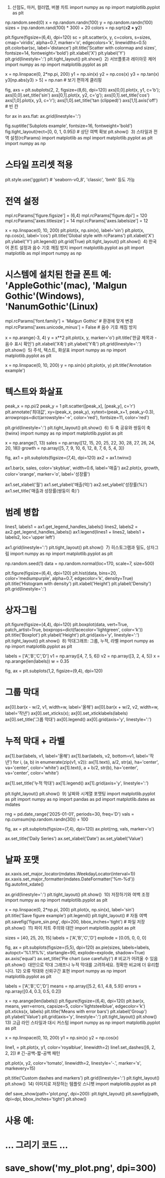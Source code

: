 1) 산점도, 마커, 컬러맵, 버블 차트
import numpy as np
import matplotlib.pyplot as plt

np.random.seed(0)
x = np.random.randn(100)
y = np.random.randn(100)
sizes = (np.random.rand(100) * 300) + 20
colors = np.sqrt(x**2 + y**2)

plt.figure(figsize=(6,4), dpi=120)
sc = plt.scatter(x, y, c=colors, s=sizes, cmap='viridis', alpha=0.7, marker='o', edgecolors='k', linewidths=0.5)
plt.colorbar(sc, label='distance')
plt.title('Scatter with colormap and sizes', fontsize=14, fontweight='bold')
plt.xlabel('X')
plt.ylabel('Y')
plt.grid(linestyle=':')
plt.tight_layout()
plt.show()
​
2) 서브플롯과 레이아웃 제어
import numpy as np
import matplotlib.pyplot as plt

x = np.linspace(0, 2*np.pi, 200)
y1 = np.sin(x)
y2 = np.cos(x)
y3 = np.tan(x)
y3[np.abs(y3) > 5] = np.nan  # 보기 편하게 클리핑

fig, axs = plt.subplots(2, 2, figsize=(8,6), dpi=120)
axs[0,0].plot(x, y1, c='b'); axs[0,0].set_title('sin')
axs[0,1].plot(x, y2, c='g'); axs[0,1].set_title('cos')
axs[1,0].plot(x, y3, c='r'); axs[1,0].set_title('tan (clipped)')
axs[1,1].axis('off')  # 빈 칸

for ax in axs.flat:
    ax.grid(linestyle=':')

fig.suptitle('Subplots example', fontsize=16, fontweight='bold')
fig.tight_layout(rect=[0, 0, 1, 0.95])  # 상단 여백 확보
plt.show()
​
3) 스타일과 전역 설정(rcParams)
import matplotlib as mpl
import matplotlib.pyplot as plt
import numpy as np

# 스타일 프리셋 적용
plt.style.use('ggplot')  # 'seaborn-v0_8', 'classic', 'bmh' 등도 가능

# 전역 설정
mpl.rcParams['figure.figsize'] = (6,4)
mpl.rcParams['figure.dpi'] = 120
mpl.rcParams['axes.titlesize'] = 14
mpl.rcParams['axes.labelsize'] = 12

x = np.linspace(0, 10, 200)
plt.plot(x, np.sin(x), label='sin')
plt.plot(x, np.cos(x), label='cos')
plt.title('Global style with rcParams')
plt.xlabel('X')
plt.ylabel('Y')
plt.legend()
plt.grid(True)
plt.tight_layout()
plt.show()
​
4) 한국어 폰트 설정과 음수 기호 깨짐 방지
import matplotlib.pyplot as plt
import matplotlib as mpl
import numpy as np

# 시스템에 설치된 한글 폰트 예: 'AppleGothic'(mac), 'Malgun Gothic'(Windows), 'NanumGothic'(Linux)
mpl.rcParams['font.family'] = 'Malgun Gothic'   # 환경에 맞게 변경
mpl.rcParams['axes.unicode_minus'] = False      # 음수 기호 깨짐 방지

x = np.arange(-3, 4)
y = x**2
plt.plot(x, y, marker='o')
plt.title('한글 제목과 - 음수 표시 확인')
plt.xlabel('X축')
plt.ylabel('Y축')
plt.grid(linestyle=':')
plt.show()
​
5) 주석, 텍스트, 화살표
import numpy as np
import matplotlib.pyplot as plt

x = np.linspace(0, 10, 200)
y = np.sin(x)
plt.plot(x, y)
plt.title('Annotation example')

# 텍스트와 화살표
peak_x = np.pi/2
peak_y = 1
plt.scatter([peak_x], [peak_y], c='r')
plt.annotate('최대값', xy=(peak_x, peak_y), xytext=(peak_x+1, peak_y-0.3),
             arrowprops=dict(arrowstyle='->', color='red'),
             fontsize=11, color='red')

plt.grid(linestyle=':')
plt.tight_layout()
plt.show()
​
6) 두 축 공유와 쌍둥이 축(twinx)
import numpy as np
import matplotlib.pyplot as plt

x = np.arange(1, 13)
sales = np.array([12, 15, 20, 25, 22, 30, 28, 27, 26, 24, 20, 18])
growth = np.array([5, 7, 9, 10, 6, 12, 8, 7, 6, 5, 4, 3])

fig, ax1 = plt.subplots(figsize=(7,4), dpi=120)
ax2 = ax1.twinx()

ax1.bar(x, sales, color='skyblue', width=0.6, label='매출')
ax2.plot(x, growth, color='orange', marker='o', label='성장률')

ax1.set_xlabel('월')
ax1.set_ylabel('매출(억)')
ax2.set_ylabel('성장률(%)')
ax1.set_title('매출과 성장률(쌍둥이 축)')

# 범례 병합
lines1, labels1 = ax1.get_legend_handles_labels()
lines2, labels2 = ax2.get_legend_handles_labels()
ax1.legend(lines1 + lines2, labels1 + labels2, loc='upper left')

ax1.grid(linestyle=':')
plt.tight_layout()
plt.show()
​
7) 히스토그램과 밀도, 상자그림
import numpy as np
import matplotlib.pyplot as plt

np.random.seed(1)
data = np.random.normal(loc=170, scale=7, size=500)

plt.figure(figsize=(6,4), dpi=120)
plt.hist(data, bins=20, color='mediumpurple', alpha=0.7, edgecolor='k', density=True)
plt.title('Histogram with density')
plt.xlabel('Height')
plt.ylabel('Density')
plt.grid(linestyle=':')

# 상자그림
plt.figure(figsize=(4,4), dpi=120)
plt.boxplot(data, vert=True, patch_artist=True,
            boxprops=dict(facecolor='lightgreen', color='k'))
plt.title('Boxplot')
plt.ylabel('Height')
plt.grid(axis='y', linestyle=':')
plt.tight_layout()
plt.show()
​
8) 막대그래프: 그룹, 누적, 라벨
import numpy as np
import matplotlib.pyplot as plt

labels = ['A','B','C','D']
v1 = np.array([4, 7, 5, 6])
v2 = np.array([3, 2, 4, 5])
x = np.arange(len(labels))
w = 0.35

fig, ax = plt.subplots(1,2, figsize=(9,4), dpi=120)

# 그룹 막대
ax[0].bar(x - w/2, v1, width=w, label='올해')
ax[0].bar(x + w/2, v2, width=w, label='작년')
ax[0].set_xticks(x); ax[0].set_xticklabels(labels)
ax[0].set_title('그룹 막대')
ax[0].legend()
ax[0].grid(axis='y', linestyle=':')

# 누적 막대 + 라벨
ax[1].bar(labels, v1, label='올해')
ax[1].bar(labels, v2, bottom=v1, label='작년')
for i, (a, b) in enumerate(zip(v1, v2)):
    ax[1].text(i, a/2, str(a), ha='center', va='center', color='white')
    ax[1].text(i, a + b/2, str(b), ha='center', va='center', color='white')

ax[1].set_title('누적 막대')
ax[1].legend()
ax[1].grid(axis='y', linestyle=':')

plt.tight_layout()
plt.show()
​
9) 날짜와 시계열 포맷팅
import matplotlib.pyplot as plt
import numpy as np
import pandas as pd
import matplotlib.dates as mdates

rng = pd.date_range('2025-01-01', periods=30, freq='D')
vals = np.cumsum(np.random.randn(30)) + 100

fig, ax = plt.subplots(figsize=(7,4), dpi=120)
ax.plot(rng, vals, marker='o')

ax.set_title('Daily Series')
ax.set_xlabel('Date')
ax.set_ylabel('Value')

# 날짜 포맷
ax.xaxis.set_major_locator(mdates.WeekdayLocator(interval=1))
ax.xaxis.set_major_formatter(mdates.DateFormatter('%m-%d'))
fig.autofmt_xdate()

ax.grid(linestyle=':')
plt.tight_layout()
plt.show()
​
10) 저장하기와 여백 조정
import numpy as np
import matplotlib.pyplot as plt

x = np.linspace(0, 2*np.pi, 200)
plt.plot(x, np.sin(x), label='sin')
plt.title('Save figure example')
plt.legend()
plt.tight_layout()  # 자동 여백
plt.savefig('figure_sin.png', dpi=200, bbox_inches='tight')  # 파일 저장
plt.show()
​
11) 파이 차트 주의와 대안
import matplotlib.pyplot as plt

sizes = [40, 25, 20, 15]
labels = ['A','B','C','D']
explode = [0.05, 0, 0, 0]

fig, ax = plt.subplots(figsize=(5,5), dpi=120)
ax.pie(sizes, labels=labels, autopct='%1.1f%%', startangle=90,
       explode=explode, shadow=True)
ax.axis('equal')
ax.set_title('Pie chart (use carefully)')  # 비교가 어려울 수 있음
plt.show()
​
대안으로 막대 그래프나 누적 막대를 고려하세요. 정확한 비교에 더 유리합니다.
12) 오류 막대와 신뢰구간 표현
import numpy as np
import matplotlib.pyplot as plt

labels = ['A','B','C','D']
means = np.array([5.2, 6.1, 4.8, 5.9])
errors = np.array([0.4, 0.3, 0.5, 0.2])

x = np.arange(len(labels))
plt.figure(figsize=(6,4), dpi=120)
plt.bar(x, means, yerr=errors, capsize=5, color='lightsteelblue', edgecolor='k')
plt.xticks(x, labels)
plt.title('Means with error bars')
plt.xlabel('Group')
plt.ylabel('Value')
plt.grid(axis='y', linestyle=':')
plt.tight_layout()
plt.show()
​
13) 고급 라인 스타일과 대시 커스텀
import numpy as np
import matplotlib.pyplot as plt

x = np.linspace(0, 10, 200)
y1 = np.sin(x)
y2 = np.cos(x)

line1, = plt.plot(x, y1, color='royalblue', linewidth=2)
line1.set_dashes([6, 2, 2, 2])  # 긴-공백-짧-공백 패턴

plt.plot(x, y2, color='tomato', linewidth=2, linestyle='-.', marker='s', markevery=15)

plt.title('Custom dashes and markers')
plt.grid(linestyle=':')
plt.tight_layout()
plt.show()
​
14) 이미지로 저장하는 템플릿 스니펫
import matplotlib.pyplot as plt

def save_show(path='plot.png', dpi=200):
    plt.tight_layout()
    plt.savefig(path, dpi=dpi, bbox_inches='tight')
    plt.show()

# 사용 예:
# ... 그리기 코드 ...
# save_show('my_plot.png', dpi=300)
